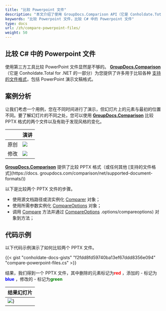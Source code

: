 ```yaml
---
title: "比较 Powerpoint 文件"
description: "本文介绍了使用 GroupDocs.Comparison API（它是 Conholdate.Total for .NET 的一部分）来比较 powerpoint 文件。"
keywords: "比较 Powerpoint 文件，比较 C# 中的 Powerpoint 文件"
type: docs
url: /zh/compare-powerpoint-files/
weight: 50
---
```


## 比较 C# 中的 Powerpoint 文件

使用第三方工具比较 PowerPoint 文件显然是不够的。 **[GroupDocs.Comparison](https://products.groupdocs.com/comparison/net)**（它是 Conholdate.Total for .NET 的一部分）为您提供了许多用于比较各种 [支持的文件格式](https://docs.groupdocs.com/comparison/net/supported-document-formats/)，包括 PowerPoint 演示文稿格式。

## 案例分析
让我们考虑一个用例，您在不同时间进行了演示，但幻灯片上的元素与最初的位置不同。要了解幻灯片的不同之处，您可以使用 **[GroupDocs.Comparison](https://products.groupdocs.com/comparison/net)** 比较 PPTX 格式的两个文件以及有助于发现风格的变化。

| |演讲 |
| --- | --- |
|原创 | ![](https://docs.groupdocs.com/comparison/net/images/how-to-compare-powerpoint-presentations_1.png)|
|修改 | ![](https://docs.groupdocs.com/comparison/net/images/how-to-compare-powerpoint-presentations_2.png)|

[**GroupDocs.Comparison**](https://products.groupdocs.com/comparison/net) 提供了比较 PPTX 格式（或任何其他 [支持的文件格式](https://docs. groupdocs.com/comparison/net/supported-document-formats/))

以下是比较两个 PPTX 文件的步骤。

* 使用源文档路径或流实例化 [Comparer](https://apireference.groupdocs.com/net/comparison/groupdocs.comparison/comparer) 对象；
* 使用所需参数实例化 [CompareOptions](https://apireference.groupdocs.com/net/comparison/groupdocs.comparison.options/compareoptions) 对象；
* 调用 [Compare](https://apireference.groupdocs.com/net/comparison/groupdocs.comparison/comparer) 方法并通过 [CompareOptions](https://apireference.groupdocs.com/net/comparison/groupdocs.comparison) .options/compareoptions) 对象到方法；

## 代码示例
以下代码示例演示了如何比较两个 PPTX 文件。

{{< gist "conholdate-docs-gists" "f2fdd8fd59740ba13ef67ddd8356e094" "compare-powerpoint-files.cs" >}}

结果，我们得到一个 PPTX 文件，其中删除的元素标记为<font color="red">**red**</font> ，添加的 - 标记为<font color="blue">**blue**</font> ，修改的 - 标记为<font color="green">**green**</font>

|结果幻灯片 |
| --- |
| ![](https://docs.groupdocs.com/comparison/net/images/how-to-compare-powerpoint-presentations_3.png))






